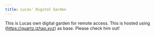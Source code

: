 ```yaml
---
title: Lucas' Digital Garden
---
```


This is Lucas own digital garden for remote access.
This is hosted using (https://quartz.jzhao.xyz) as base. Please check him out!
